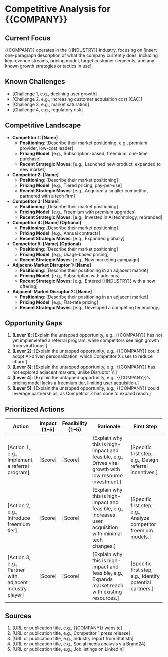 # Competitive Analysis for {{COMPANY}}

## Current Focus
{{COMPANY}} operates in the {{INDUSTRY}} industry, focusing on [insert one-paragraph description of what the company currently does, including key revenue streams, pricing model, target customer segments, and any known growth strategies or tactics in use]. 

## Known Challenges
- [Challenge 1, e.g., declining user growth]
- [Challenge 2, e.g., increasing customer acquisition cost (CAC)]
- [Challenge 3, e.g., market saturation]
- [Challenge 4, e.g., regulatory risk]

## Competitive Landscape
- **Competitor 1: [Name]**
  - **Positioning**: [Describe their market positioning, e.g., premium provider, low-cost leader]
  - **Pricing Model**: [e.g., Subscription-based, freemium, one-time purchase]
  - **Recent Strategic Moves**: [e.g., Launched new product, expanded to new market]
- **Competitor 2: [Name]**
  - **Positioning**: [Describe their market positioning]
  - **Pricing Model**: [e.g., Tiered pricing, pay-per-use]
  - **Recent Strategic Moves**: [e.g., Acquired a smaller competitor, partnered with a tech firm]
- **Competitor 3: [Name]**
  - **Positioning**: [Describe their market positioning]
  - **Pricing Model**: [e.g., Freemium with premium upgrades]
  - **Recent Strategic Moves**: [e.g., Invested in AI technology, rebranded]
- **Competitor 4: [Name] (Optional)**
  - **Positioning**: [Describe their market positioning]
  - **Pricing Model**: [e.g., Annual contracts]
  - **Recent Strategic Moves**: [e.g., Expanded globally]
- **Competitor 5: [Name] (Optional)**
  - **Positioning**: [Describe their market positioning]
  - **Pricing Model**: [e.g., Usage-based pricing]
  - **Recent Strategic Moves**: [e.g., New marketing campaign]
- **Adjacent-Market Disruptor 1: [Name]**
  - **Positioning**: [Describe their positioning in an adjacent market]
  - **Pricing Model**: [e.g., Subscription with add-ons]
  - **Recent Strategic Moves**: [e.g., Entered {{INDUSTRY}} with a new offering]
- **Adjacent-Market Disruptor 2: [Name]**
  - **Positioning**: [Describe their positioning in an adjacent market]
  - **Pricing Model**: [e.g., Flat-rate pricing]
  - **Recent Strategic Moves**: [e.g., Developed a competing technology]

## Opportunity Gaps
1. **[Lever 1]**: [Explain the untapped opportunity, e.g., {{COMPANY}} has not yet implemented a referral program, while competitors see high growth from viral loops.]
2. **[Lever 2]**: [Explain the untapped opportunity, e.g., {{COMPANY}} could adopt AI-driven personalization, which Competitor X uses to reduce churn.]
3. **[Lever 3]**: [Explain the untapped opportunity, e.g., {{COMPANY}} has not explored adjacent markets, unlike Disruptor Y.]
4. **[Lever 4]**: [Explain the untapped opportunity, e.g., {{COMPANY}}’s pricing model lacks a freemium tier, limiting user acquisition.]
5. **[Lever 5]**: [Explain the untapped opportunity, e.g., {{COMPANY}} could leverage partnerships, as Competitor Z has done to expand reach.]

## Prioritized Actions
| Action | Impact (1–5) | Feasibility (1–5) | Rationale | First Step |
|--------|--------------|-------------------|-----------|------------|
| [Action 1, e.g., Implement a referral program] | [Score] | [Score] | [Explain why this is high-impact and feasible, e.g., Drives viral growth with low resource investment.] | [Specific first step, e.g., Design referral incentives.] |
| [Action 2, e.g., Introduce freemium tier] | [Score] | [Score] | [Explain why this is high-impact and feasible, e.g., Increases user acquisition with minimal tech changes.] | [Specific first step, e.g., Analyze competitor freemium models.] |
| [Action 3, e.g., Partner with adjacent industry player] | [Score] | [Score] | [Explain why this is high-impact and feasible, e.g., Expands market reach with existing resources.] | [Specific first step, e.g., Identify potential partners.] |

## Sources
1. [URL or publication title, e.g., {{COMPANY}} website]
2. [URL or publication title, e.g., Competitor 1 press release]
3. [URL or publication title, e.g., Industry report from Statista]
4. [URL or publication title, e.g., Social media analysis via Brand24]
5. [URL or publication title, e.g., Job listings on LinkedIn]
